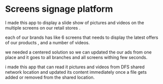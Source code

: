 # Screens signage platform 

I made this app to display a slide show of pictures and videos on the multiple  screens on our retail stores .

each of our brands has like 6 screens that needs to display the latest offers of our products , and  a number of videos.

we needed a centered solution so we can updated the our ads from one place and it goes to all branches and all screens withing few seconds.

 

i made this app that can read it pictures and videos from DFS shared network location and updated its content immediately once a file gets added or removed from the shared location.
